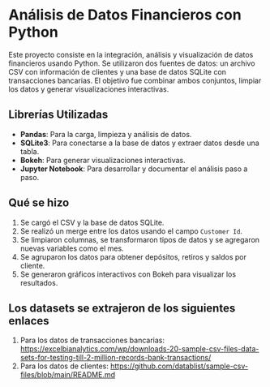 # Análisis de Datos Financieros con Python

Este proyecto consiste en la integración, análisis y visualización de datos financieros usando Python. Se utilizaron dos fuentes de datos: un archivo CSV con información de clientes y una base de datos SQLite con transacciones bancarias. El objetivo fue combinar ambos conjuntos, limpiar los datos y generar visualizaciones interactivas.

## Librerías Utilizadas

- **Pandas**: Para la carga, limpieza y análisis de datos.
- **SQLite3**: Para conectarse a la base de datos y extraer datos desde una tabla.
- **Bokeh**: Para generar visualizaciones interactivas.
- **Jupyter Notebook**: Para desarrollar y documentar el análisis paso a paso.

## Qué se hizo

1. Se cargó el CSV y la base de datos SQLite.
2. Se realizó un merge entre los datos usando el campo `Customer Id`.
3. Se limpiaron columnas, se transformaron tipos de datos y se agregaron nuevas variables como el mes.
4. Se agruparon los datos para obtener depósitos, retiros y saldos por cliente.
5. Se generaron gráficos interactivos con Bokeh para visualizar los resultados.

## Los datasets se extrajeron de los siguientes enlaces 
1. Para los datos de transacciones bancarias: https://excelbianalytics.com/wp/downloads-20-sample-csv-files-data-sets-for-testing-till-2-million-records-bank-transactions/
2. Para los datos de clientes: https://github.com/datablist/sample-csv-files/blob/main/README.md

